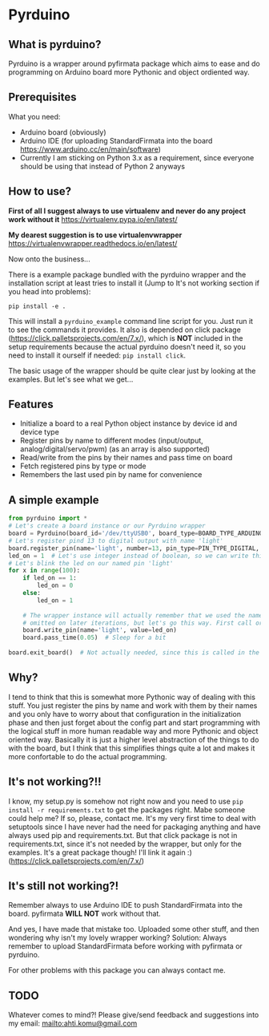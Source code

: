 Pyrduino
========

What is pyrduino?
-----------------

Pyrduino is a wrapper around pyfirmata package which aims to ease and do programming on Arduino board more Pythonic
and object ordiented way.

Prerequisites
-------------

What you need:
  * Arduino board (obviously)
  * Arduino IDE (for uploading StandardFirmata into the board https://www.arduino.cc/en/main/software)
  * Currently I am sticking on Python 3.x as a  requirement, since everyone should be using that
  instead of Python 2 anyways
  

How to use?
-----------

**First of all I suggest always to use virtualenv and never do any project work without it**
https://virtualenv.pypa.io/en/latest/

**My dearest suggestion is to use virtualenvwrapper**
https://virtualenvwrapper.readthedocs.io/en/latest/


Now onto the business...

There is a example package bundled with the pyrduino wrapper and the installation script at least tries to install it
(Jump to It's not working section if you head into problems):

`pip install -e .`

This will install a `pyrduino_example` command line script for you. Just run it to see the commands it provides.
It also is depended on click package (https://click.palletsprojects.com/en/7.x/),
which is **NOT** included in the setup requirements because the actual
pyrduino doesn't need it, so you need to install it ourself if needed: `pip install click`.

The basic usage of the wrapper should be quite clear just by looking at the examples. But let's see what we get...

Features
--------
* Initialize a board to a real Python object instance by device id and device type
* Register pins by name to different modes (input/output, analog/digital/servo/pwm) (as an array is also supported)
* Read/write from the pins by their names and pass time on board
* Fetch registered pins by type or mode
* Remembers the last used pin by name for convenience


A simple example
----------------

```python
from pyrduino import *
# Let's create a board instance or our Pyrduino wrapper
board = Pyrduino(board_id='/dev/ttyUSB0', board_type=BOARD_TYPE_ARDUINO_MEGA)
# Let's register pind 13 to digital output with name 'light'
board.register_pin(name='light', number=13, pin_type=PIN_TYPE_DIGITAL, pin_mode=PIN_MODE_OUTPUT)
led_on = 1  # Let's use integer instead of boolean, so we can write this directly to the named pin
# Let's blink the led on our named pin 'light'
for x in range(100):
    if led_on == 1:
        led_on = 0
    else:
        led_on = 1
        
    # The wrapper instance will actually remember that we used the name 'light', so it could be 
    # omitted on later iterations, but let's go this way. First call or read/write should always include the name
    board.write_pin(name='light', value=led_on)
    board.pass_time(0.05)  # Sleep for a bit
    
board.exit_board()  # Not actually needed, since this is called in the destructor

```

Why?
----

I tend to think that this is somewhat more Pythonic way of dealing with this stuff. You just register the pins by name and work
with them by their names and you only have to worry about that configuration in the initialization phase and then
just forget about the config part and start programming with the logical stuff in more human readable way and
more Pythonic and object oriented way. Basically it is just a higher level abstraction of the things to do with
the board, but I think that this simplifies things quite a lot and makes it more confortable to do the actual
programming.

It's not working?!!
-------------------

I know, my setup.py is somehow not right now and you need to use `pip install -r requirements.txt` to get the packages 
right. Mabe someone could help me? If so, please, contact me. It's my very first time to deal with setuptools since
I have never had the need for packaging anything and have always used pip and requirements.txt. But that click
package is not in requirements.txt, since it's not needed by the wrapper, but only for the examples. It's a great package
though! I'll link it again :) (https://click.palletsprojects.com/en/7.x/)

It's still not working?!
------------------------

Remember always to use Arduino IDE to push StandardFirmata into the board. pyfirmata **WILL NOT** work without that.

And yes, I have made that mistake too. Uploaded some other stuff, and then wondering why isn't my lovely wrapper working?
Solution: Always remember to upload StandardFirmata before working with pyfirmata or pyrduino.

For other problems with this package you can always contact me.


TODO
----

Whatever comes to mind?! Please give/send feedback and suggestions into my email: <mailto:ahti.komu@gmail.com>
